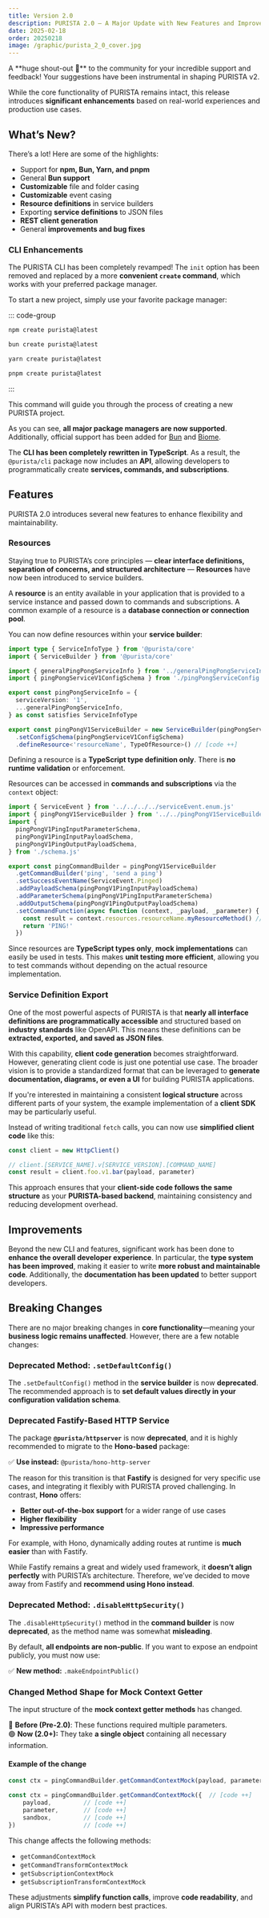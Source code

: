```yaml
---
title: Version 2.0
description: PURISTA 2.0 – A Major Update with New Features and Improvements.
date: 2025-02-18
order: 20250218
image: /graphic/purista_2_0_cover.jpg
---
```

<PostDetail>
A **huge shout-out 🎉** to the community for your incredible support and feedback! Your suggestions have been instrumental in shaping PURISTA v2.  

While the core functionality of PURISTA remains intact, this release introduces **significant enhancements** based on real-world experiences and production use cases.  

## What’s New?

There’s a lot! Here are some of the highlights:  

- Support for **npm, Bun, Yarn, and pnpm**  
- General **Bun support**  
- **Customizable** file and folder casing  
- **Customizable** event casing  
- **Resource definitions** in service builders  
- Exporting **service definitions** to JSON files  
- **REST client generation**  
- General **improvements and bug fixes**  

### CLI Enhancements

The PURISTA CLI has been completely revamped! The `init` option has been removed and replaced by a more **convenient `create` command**, which works with your preferred package manager.  

To start a new project, simply use your favorite package manager:  

::: code-group  

```bash [npm]  
npm create purista@latest  
```  

```bash [Bun]  
bun create purista@latest  
```  

```bash [Yarn]  
yarn create purista@latest  
```  

```bash [pnpm]  
pnpm create purista@latest  
```  

:::  

This command will guide you through the process of creating a new PURISTA project.  

As you can see, **all major package managers are now supported**. Additionally, official support has been added for [Bun](https://bun.sh) and [Biome](https://biomejs.dev).  

The **CLI has been completely rewritten in TypeScript**. As a result, the `@purista/cli` package now includes an **API**, allowing developers to programmatically create **services, commands, and subscriptions**.  

## Features

PURISTA 2.0 introduces several new features to enhance flexibility and maintainability.  

### Resources

Staying true to PURISTA’s core principles — **clear interface definitions, separation of concerns, and structured architecture** — **Resources** have now been introduced to service builders.  

A **resource** is an entity available in your application that is provided to a service instance and passed down to commands and subscriptions. A common example of a resource is a **database connection or connection pool**.  

You can now define resources within your **service builder**:  

```ts
import type { ServiceInfoType } from '@purista/core'
import { ServiceBuilder } from '@purista/core'

import { generalPingPongServiceInfo } from '../generalPingPongServiceInfo.js'
import { pingPongServiceV1ConfigSchema } from './pingPongServiceConfig.js'

export const pingPongServiceInfo = {
  serviceVersion: '1',
  ...generalPingPongServiceInfo,
} as const satisfies ServiceInfoType

export const pingPongV1ServiceBuilder = new ServiceBuilder(pingPongServiceInfo)
  .setConfigSchema(pingPongServiceV1ConfigSchema)
  .defineResource<'resourceName', TypeOfResource>() // [code ++]
```

Defining a resource is a **TypeScript type definition only**. There is **no runtime validation** or enforcement.  

Resources can be accessed in **commands and subscriptions** via the `context` object:  

```ts
import { ServiceEvent } from '../../../../serviceEvent.enum.js'
import { pingPongV1ServiceBuilder } from '../../pingPongV1ServiceBuilder.js'
import {
  pingPongV1PingInputParameterSchema,
  pingPongV1PingInputPayloadSchema,
  pingPongV1PingOutputPayloadSchema,
} from './schema.js'

export const pingCommandBuilder = pingPongV1ServiceBuilder
  .getCommandBuilder('ping', 'send a ping')
  .setSuccessEventName(ServiceEvent.Pinged)
  .addPayloadSchema(pingPongV1PingInputPayloadSchema)
  .addParameterSchema(pingPongV1PingInputParameterSchema)
  .addOutputSchema(pingPongV1PingOutputPayloadSchema)
  .setCommandFunction(async function (context, _payload, _parameter) {
    const result = context.resources.resourceName.myResourceMethod() // [code ++]
    return 'PING!'
  })
```

Since resources are **TypeScript types only**, **mock implementations** can easily be used in tests. This makes **unit testing more efficient**, allowing you to test commands without depending on the actual resource implementation.

### Service Definition Export

One of the most powerful aspects of PURISTA is that **nearly all interface definitions are programmatically accessible** and structured based on **industry standards** like OpenAPI. This means these definitions can be **extracted, exported, and saved as JSON files**.  

With this capability, **client code generation** becomes straightforward. However, generating client code is just one potential use case. The broader vision is to provide a standardized format that can be leveraged to **generate documentation, diagrams, or even a UI** for building PURISTA applications.  

If you're interested in maintaining a consistent **logical structure** across different parts of your system, the example implementation of a **client SDK** may be particularly useful.  

Instead of writing traditional `fetch` calls, you can now use **simplified client code** like this:  

```ts
const client = new HttpClient()

// client.[SERVICE_NAME].v[SERVICE_VERSION].[COMMAND_NAME]
const result = client.foo.v1.bar(payload, parameter)
```

This approach ensures that your **client-side code follows the same structure** as your **PURISTA-based backend**, maintaining consistency and reducing development overhead.

## Improvements

Beyond the new CLI and features, significant work has been done to **enhance the overall developer experience**. In particular, the **type system has been improved**, making it easier to write **more robust and maintainable code**. Additionally, the **documentation has been updated** to better support developers.  

## **Breaking Changes**  

There are no major breaking changes in **core functionality**—meaning your **business logic remains unaffected**. However, there are a few notable changes:  

### Deprecated Method: `.setDefaultConfig()`

The `.setDefaultConfig()` method in the **service builder** is now **deprecated**. The recommended approach is to **set default values directly in your configuration validation schema**.  

### Deprecated Fastify-Based HTTP Service

The package **`@purista/httpserver`** is now **deprecated**, and it is highly recommended to migrate to the **Hono-based** package:  

✅ **Use instead:** `@purista/hono-http-server`  

The reason for this transition is that **Fastify** is designed for very specific use cases, and integrating it flexibly with PURISTA proved challenging. In contrast, **Hono** offers:  

- **Better out-of-the-box support** for a wider range of use cases  
- **Higher flexibility**  
- **Impressive performance**  

For example, with Hono, dynamically adding routes at runtime is **much easier** than with Fastify.  

While Fastify remains a great and widely used framework, it **doesn’t align perfectly** with PURISTA’s architecture. Therefore, we’ve decided to move away from Fastify and **recommend using Hono instead**.  

### Deprecated Method: `.disableHttpSecurity()`

The `.disableHttpSecurity()` method in the **command builder** is now **deprecated**, as the method name was somewhat **misleading**.  

By default, **all endpoints are non-public**. If you want to expose an endpoint publicly, you must now use:  

✅ **New method:** `.makeEndpointPublic()`  

### Changed Method Shape for Mock Context Getter

The input structure of the **mock context getter methods** has changed.  

🔴 **Before (Pre-2.0)**: These functions required multiple parameters.  
🟢 **Now (2.0+):** They take **a single object** containing all necessary information.  

#### Example of the change

```ts
const ctx = pingCommandBuilder.getCommandContextMock(payload, parameter, sandbox) // [code --]

const ctx = pingCommandBuilder.getCommandContextMock({  // [code ++]
    payload,         // [code ++]
    parameter,       // [code ++]
    sandbox,         // [code ++]
})                   // [code ++]
```

This change affects the following methods:  

- `getCommandContextMock`  
- `getCommandTransformContextMock`  
- `getSubscriptionContextMock`  
- `getSubscriptionTransformContextMock`  

These adjustments **simplify function calls**, improve **code readability**, and align PURISTA’s API with modern best practices.

</PostDetail>
